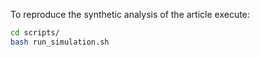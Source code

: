 To reproduce the synthetic analysis of the article execute:

```bash
cd scripts/
bash run_simulation.sh
```
